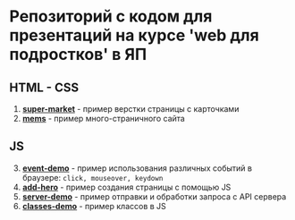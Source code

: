 # Репозиторий c кодом для презентаций на курсе 'web для подростков' в ЯП

## HTML - CSS

1. <b>[super-market](./super-market)</b> - пример верстки страницы с карточками
2. <b>[mems](./mems)</b> - пример много-страничного сайта

## JS

3. <b>[event-demo](./event-demo)</b> - пример использования различных событий в браузере: `click, mouseover, keydown`
4. <b>[add-hero](./add-hero)</b> - пример создания страницы с помощью JS
5. <b>[server-demo](./server-demo)</b> - пример отправки и обработки запроса с API сервера
6. <b>[classes-demo](./classes-demo)</b> - пример классов в JS